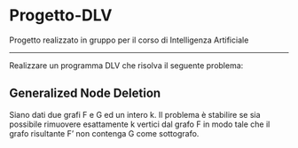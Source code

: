 # Progetto-DLV
Progetto realizzato in gruppo per il corso di Intelligenza Artificiale

---
Realizzare un programma DLV che risolva il seguente problema: 

## **Generalized Node Deletion**

Siano dati due grafi F e G ed un intero k. Il problema è stabilire se sia possibile rimuovere esattamente k vertici dal grafo F in modo tale che il grafo risultante F’ non contenga G come sottografo.
